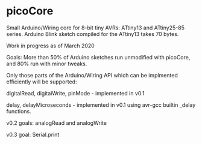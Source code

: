 # picoCore
Small Arduino/Wiring core for 8-bit tiny AVRs: ATtiny13 and ATtiny25-85 series.  Arduino Blink sketch compiled for the ATtiny13 takes 70 bytes.

Work in progress as of March 2020

Goals: More than 50% of Arduino sketches run unmodified with picoCore, and 80% run with minor tweaks.

Only those parts of the Arduino/Wiring API which can be implmented efficiently will be supported:

digitalRead, digitalWrite, pinMode - implemented in v0.1

delay, delayMicroseconds - implemented in v0.1 using avr-gcc builtin _delay functions.

v0.2 goals: analogRead and analogWrite

v0.3 goal: Serial.print
